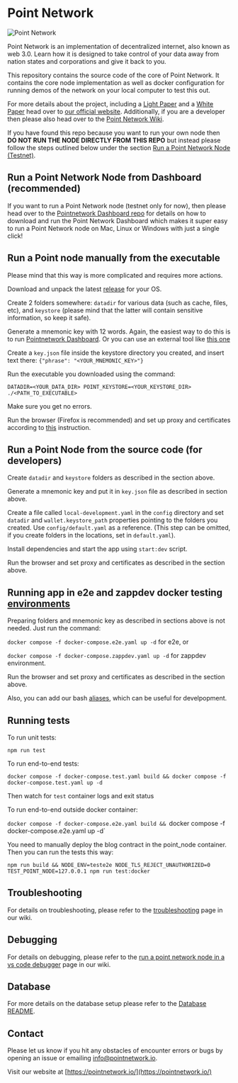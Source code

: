 # Point Network

![Point Network](./pointlogowhite.png)

Point Network is an implementation of decentralized internet, also known as web 3.0. Learn how it is designed to take control of your data away from nation states and corporations and give it back to you.

This repository contains the source code of the core of Point Network. It contains the core node implementation as well as docker configuration for running demos of the network on your local computer to test this out.

For more details about the project, including a [Light Paper](https://pointnetwork.io/files/PointNetworkBrochure-c003.pdf) and a [White Paper](https://docs.google.com/document/d/16bcqsnezTKnPyYI7g32gEkrmJE35z8U4Zj0lUUXXQDY/edit) head over to [our official website](https://pointnetwork.io/). Additionally, if you are a developer then please also head over to the [Point Network Wiki](https://pointnetwork.github.io).

If you have found this repo because you want to run your own node then **DO NOT RUN THE NODE DIRECTLY FROM THIS REPO** but instead please follow the steps outlined below under the section [Run a Point Network Node (Testnet)](#run-a-point-network-node-testnet).

## Run a Point Network Node from Dashboard (recommended)

If you want to run a Point Network node (testnet only for now), then please head over to the [Pointnetwork Dashboard repo](https://github.com/pointnetwork/pointnetwork-dashboard/blob/main/ALPHA.md) for details on how to download and run the Point Network Dashboard which makes it super easy to run a Point Network node on Mac, Linux or Windows with just a single click!

## Run a Point node manually from the executable

Please mind that this way is more complicated and requires more actions.

Download and unpack the latest [release](https://github.com/pointnetwork/pointnetwork/releases) for your OS.

Create 2 folders somewhere: `datadir` for various data (such as cache, files, etc), and `keystore` (please mind that the latter will contain sensitive information, so keep it safe).

Generate a mnemonic key with 12 words. Again, the easiest way to do this is to run [Pointnetwork Dashboard](https://github.com/pointnetwork/pointnetwork-dashboard/blob/main/ALPHA.md). Or you can use an external tool like [this one](https://iancoleman.io/bip39/)

Create a `key.json` file inside the keystore directory you created, and insert text there: `{"phrase": "<YOUR_MNEMONIC_KEY>"}`

Run the executable you downloaded using the command:

`DATADIR=<YOUR_DATA_DIR> POINT_KEYSTORE=<YOUR_KEYSTORE_DIR> ./<PATH_TO_EXECUTABLE>`

Make sure you get no errors.

Run the browser (Firefox is recommended) and set up proxy and certificates according to [this](https://pointnetwork.github.io/docs/build-build-with-point-network#open-the-deployed-site-in-point-browser) instruction.

## Run a Point Node from the source code (for developers)

Create `datadir` and `keystore` folders as described in the section above.

Generate a mnemonic key and put it in `key.json` file as described in section above.

Create a file called `local-development.yaml` in the `config` directory and set `datadir` and `wallet.keystore_path` properties pointing to the folders you created. Use `config/default.yaml` as a reference. (This step can be omitted, if you create folders in the locations, set in `default.yaml`).

Install dependencies and start the app using `start:dev` script.

Run the browser and set proxy and certificates as described in the section above.

## Running app in e2e and zappdev docker testing [environments](https://pointnetwork.github.io/docs/build-environments#differences-between-environments)

Preparing folders and mnemonic key as described in sections above is not needed. Just run the command:

`docker compose -f docker-compose.e2e.yaml up -d` for e2e, or

`docker compose -f docker-compose.zappdev.yaml up -d` for zappdev environment.

Run the browser and set proxy and certificates as described in the section above.

Also, you can add our bash [aliases](https://pointnetwork.github.io/docs/build-build-with-point-network#open-the-deployed-site-in-point-browser), which can be useful for develpopment.

## Running tests

To run unit tests:

`npm run test`

To run end-to-end tests:

`docker compose -f docker-compose.test.yaml build &&
docker compose -f docker-compose.test.yaml up -d`

Then watch for `test` container logs and exit status


To run end-to-end outside docker container:

`docker compose -f docker-compose.e2e.yaml build &&
`docker compose -f docker-compose.e2e.yaml up -d`

You need to manually deploy the blog contract in the point_node container.
Then you can run the tests this way:

```
npm run build && NODE_ENV=teste2e NODE_TLS_REJECT_UNAUTHORIZED=0 TEST_POINT_NODE=127.0.0.1 npm run test:docker
```


## Troubleshooting

For details on troubleshooting, please refer to the [troubleshooting](https://pointnetwork.github.io/docs/troubleshooting#troubleshooting) page in our wiki.

## Debugging

For details on debugging, please refer to the [run a point network node in a vs code debugger](https://pointnetwork.github.io/docs/debugging#run-a-point-network-node-in-a-vs-code-debugger) page in our wiki.

## Database

For more details on the database setup please refer to the [Database README](src/db/README.md).

## Contact

Please let us know if you hit any obstacles of encounter errors or bugs by opening an issue or emailing info@pointnetwork.io.

Visit our website at [https://pointnetwork.io/](https://pointnetwork.io/)
